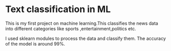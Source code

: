 # Text classification in ML
This is my first project on machine learning.This classifies the news data into different categories like sports ,entertainment,politics etc.

I used sklearn modules to process the data and classify them.
The accuracy of the model is around 99%.

